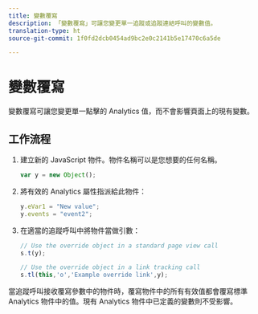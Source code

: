 ```yaml
---
title: 變數覆寫
description: 「變數覆寫」可讓您變更單一追蹤或追蹤連結呼叫的變數值。
translation-type: ht
source-git-commit: 1f0fd2dcb0454ad9bc2e0c2141b5e17470c6a5de

---
```



# 變數覆寫

變數覆寫可讓您變更單一點擊的 Analytics 值，而不會影響頁面上的現有變數。

## 工作流程

1. 建立新的 JavaScript 物件。物件名稱可以是您想要的任何名稱。

   ```js
   var y = new Object();
   ```

2. 將有效的 Analytics 屬性指派給此物件：

   ```js
   y.eVar1 = "New value";
   y.events = "event2";
   ```

3. 在適當的追蹤呼叫中將物件當做引數：

   ```js
   // Use the override object in a standard page view call
   s.t(y);
   
   // Use the override object in a link tracking call
   s.tl(this,'o','Example override link',y);
   ```

當追蹤呼叫接收覆寫參數中的物件時，覆寫物件中的所有有效值都會覆寫標準 Analytics 物件中的值。現有 Analytics 物件中已定義的變數則不受影響。
